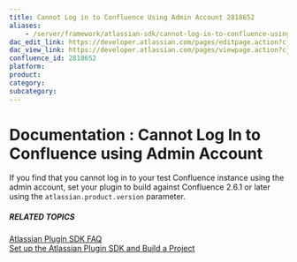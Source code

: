 ```yaml
---
title: Cannot Log in to Confluence Using Admin Account 2818652
aliases:
    - /server/framework/atlassian-sdk/cannot-log-in-to-confluence-using-admin-account-2818652.html
dac_edit_link: https://developer.atlassian.com/pages/editpage.action?cjm=wozere&pageId=2818652
dac_view_link: https://developer.atlassian.com/pages/viewpage.action?cjm=wozere&pageId=2818652
confluence_id: 2818652
platform:
product:
category:
subcategory:
---
```

# Documentation : Cannot Log In to Confluence using Admin Account

If you find that you cannot log in to your test Confluence instance using the admin account, set your plugin to build against Confluence 2.6.1 or later using the `atlassian.product.version` parameter.

##### RELATED TOPICS

[Atlassian Plugin SDK FAQ](/server/framework/atlassian-sdk/atlassian-plugin-sdk-faq-2818649.html)  
[Set up the Atlassian Plugin SDK and Build a Project](/server/framework/atlassian-sdk/set-up-the-atlassian-plugin-sdk-and-build-a-project)





















































































































































































































































